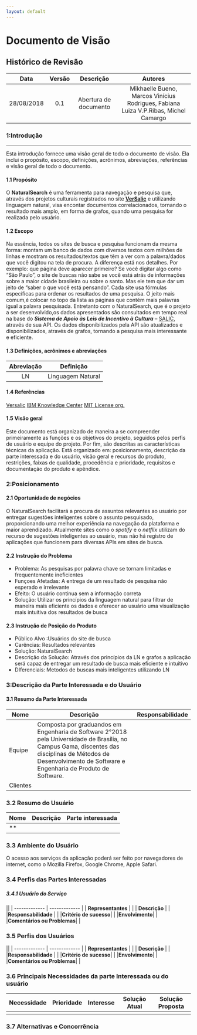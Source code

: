 ```yaml
---
layout: default
---
```


# Documento de Visão

## Histórico de Revisão 

|           Data          |         Versão         |       Descrição   |         Autores   |
|:----------------------:|:------------------------:|:---------------------:|:--------------:|
| 28/08/2018         |           0.1                | Abertura de documento |  Mikhaelle Bueno, Marcos Vinícius Rodrigues, Fabiana Luiza V.P.Ribas, Michel Camargo |

### 1:Introdução
-------------------
Esta introdução fornece uma visão geral de todo o documento de visão. Ela inclui o propósito, escopo, definições, acrônimos, abreviações, referências e visão geral de todo o documento.

#### 1.1 Propósito
O **NaturalSearch** é uma ferramenta para navegação e pesquisa que, através dos projetos culturais registrados no site [**VerSalic**](http://versalic.cultura.gov.br/#/home) e utilizando linguagem natural, visa encontar documentos correlacionados, tornando o resultado mais amplo, em forma de grafos, quando uma pesquisa for realizada pelo usuário.

#### 1.2 Escopo
Na essência, todos os sites de busca e pesquisa funcionam da mesma forma: montam um banco de dados com diversos textos com milhões de linhas e mostram os resultados/textos que têm a ver com a palavra/dados que você digitou na tela de procura. A diferença está nos detalhes. 
Por exemplo: que página deve aparecer primeiro? Se você digitar algo como “São Paulo”, o site de buscas não sabe se você está atrás de informações sobre a maior cidade brasileira ou sobre o santo. Mas ele tem que dar um jeito de “saber o que você está pensando”. 
Cada site usa fórmulas específicas para ordenar os resultados de uma pesquisa. O jeito mais comum,é colocar no topo da lista as páginas que contém mais palavras igual a palavra pesquisada. 
Entretanto com o NaturalSearch, que é o projeto a ser desenvolvido,os dados apresentados são consultados em tempo real na base do ___Sistema de Apoio às Leis de Incentivo à Cultura___ – [SALIC](http://www.cultura.gov.br/documents/10883/1339972/Apresenta%C3%A7%C3%A3o+SalicNet.pdf/2f7b8065-eca4-41d6-860e-425d111e2ee7), através de sua API. Os dados disponibilizados pela API são atualizados e disponibilizados, através de grafos, tornando a pesquisa mais interessante e eficiente.

#### 1.3 Definições, acrônimos e abreviações

|           Abreviação        |           Definição           |
|:---------------------------:|:-----------------------------:|
|         LN                    |              Linguagem Natural                 |

#### 1.4 Referências

[Versalic](http://versalic.cultura.gov.br/#/home)
[IBM Knowledge Center](https://hangouts.google.com/_/elUi/chat-redirect?dest=https%3A%2F%2Fwww.ibm.com%2Fsupport%2Fknowledgecenter%2Fpt-br%2FSSWMEQ_4.0.6%2Fcom.ibm.rational.rrm.help.doc%2Ftopics%2Fr_vision_doc.html)
[MIT License org.](https://hangouts.google.com/_/elUi/chat-redirect?dest=https%3A%2F%2Fmit-license.org%2F)

#### 1.5 Visão geral

Este documento está organizado de maneira a se compreender primeiramente as funções e os objetivos do projeto, seguidos pelos perfis de usuário e equipe do projeto. Por fim, são descritas as características técnicas da aplicação. Está organizado em: posicionamento, descrição da parte interessada e do usuário, visão geral e recursos do produto, restrições, faixas de qualidade, procedência e prioridade, requisitos e documentação do produto e apêndice.

### 2:Posicionamento

#### 2.1 Oportunidade de negócios
O NaturalSearch facilitará a procura de assuntos relevantes ao usuário por entregar sugestões inteligentes sobre o assunto pesquisado, proporcionando uma melhor experiência na navegação da plataforma e maior aprendizado.
Atualmente sites como o *spotify* e o *netflix* utilizam do recurso de sugestões inteligentes ao usuário, mas não há registro de aplicações que funcionem para diversas APIs em sites de busca.

#### 2.2 Instrução do Problema

- Problema: As pesquisas por palavra chave se tornam limitadas e frequentemente ineficientes
- Funçoes Afetadas: A entrega de um resultado de pesquisa não esperado e irrelevante     
- Efeito: O usuário continua sem a informação correta         
- Solução: Utilizar os princípios da linguagem natural para filtrar de maneira mais eficiente os dados e oferecer ao usuário uma visualização mais intuitiva dos resultados de busca 


#### 2.3 Instrução de Posição do Produto


- Público Alvo :Usuários do site de busca            
- Carências: Resultados relevantes          
- Solução: NaturalSearch          
- Descrição da Solução: Através dos princípios da LN e grafos a aplicação será capaz de entregar um resultado de busca mais eficiente e intuitivo     
- DIferenciais: Metodos de buscas mais inteligentes utilizando LN    

### 3:Descrição da Parte Interessada e do Usuário

#### 3.1 Resumo da Parte Interessada

| Nome  | Descrição |Responsabilidade|
| ------ | ------------- | ------------ |
| Equipe  |      Composta por graduandos em Engenharia de Software 2°2018 pela Universidade de Brasília, no Campus Gama, discentes das disciplinas de Métodos de Desenvolvimento de Software e Engenharia de Produto de Software.           |                |
| Clientes  |               |              |

### 3.2 Resumo do Usuário

| Nome  | Descrição | Parte interessada |
| ------ | ------------- | ------------ |
| **  |               |              |

### 3.3 Ambiente do Usuário

O acesso aos serviços da aplicação poderá ser feito por navegadores de internet, como o Mozilla Firefox, Google Chrome, Apple Safari.

### 3.4 Perfis das Partes Interessadas

##### 3.4.1 Usuário do Serviço

||
| ------------- | ------------- |
| **Representantes** |                  |
| **Descrição**   |               |
|**Responsabilidade** |                  |
|**Critério de sucesso**|          |
|**Envolvimento**|                  |
|**Comentários ou Problemas**|                  |

### 3.5 Perfis dos Usuários

||
| ------------- | ------------- |
| **Representantes** |                  |
| **Descrição**   |               |
|**Responsabilidade** |                  |
|**Critério de sucesso**|          |
|**Envolvimento**|                  |
|**Comentários ou Problemas**|                  |

### 3.6 Principais Necessidades da parte Interessada ou do usuário

|           Necessidade     |        Prioridade        |       Interesse     |         Solução Atual     |      Solução Proposta     |
|:----------------------:|:------------------------:|:---------------------:|:--------------:|:---------------:|
|        |                   |               |               |                   |

### 3.7 Alternativas e Concorrência


